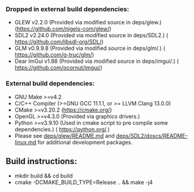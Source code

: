 ### Dropped in external build dependencies:
* GLEW v2.2.0 (Provided via modified source in deps/glew.) 
(https://github.com/nigels-com/glew/)
* SDL2 v2.24.0 (Provided via modified source in deps/SDL2.) 
( https://github.com/libsdl-org/SDL/)
* GLM v0.9.9.8 (Provided via modified source in deps/glm/.) 
( https://github.com/g-truc/glm/)
* Dear ImGui v1.88 (Provided via modified source in deps/imgui/.) 
( https://github.com/ocornut/imgui/)

### External build dependencies:
* GNU Make >=v4.2
* C/C++ Compiler (>=GNU GCC 11.1.1, or >= LLVM Clang 13.0.0)
* CMake >=v3.20.2 (https://cmake.org/)
* OpenGL >=v4.3.0 (Provided via graphics drivers.)
* Python >=v3.9.10 (Used in cmake script to pre compile some dependencies.)
( https://python.org/.)
* Please see [deps/glew/README.md](../deps/glew/README.md) and
[deps/SDL2/doscs/README-linux.md](../deps/SDL2/docs/README-linux.md) for
additional development packages.

## Build instructions:
* mkdir build && cd build
* cmake -DCMAKE_BUILD_TYPE=Release .. && make -j4
